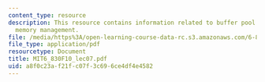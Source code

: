 ```yaml
---
content_type: resource
description: This resource contains information related to buffer pool design and
  memory management.
file: /media/https%3A/open-learning-course-data-rc.s3.amazonaws.com/6-830-database-systems-fall-2010/a8f0c23af21fc07f3c696ce4df4e4582_MIT6_830F10_lec07.pdf
file_type: application/pdf
resourcetype: Document
title: MIT6_830F10_lec07.pdf
uid: a8f0c23a-f21f-c07f-3c69-6ce4df4e4582
---
```

